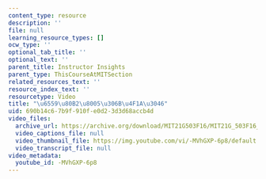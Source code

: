 ```yaml
---
content_type: resource
description: ''
file: null
learning_resource_types: []
ocw_type: ''
optional_tab_title: ''
optional_text: ''
parent_title: Instructor Insights
parent_type: ThisCourseAtMITSection
related_resources_text: ''
resource_index_text: ''
resourcetype: Video
title: "\u6559\u80B2\u8005\u306B\u4F1A\u3046"
uid: 690b14c6-7b9f-910f-e0d2-3d3d68accb4d
video_files:
  archive_url: https://archive.org/download/MIT21G503F16/MIT21G_503F16_track02_ja_300k.mp4
  video_captions_file: null
  video_thumbnail_file: https://img.youtube.com/vi/-MVhGXP-6p8/default.jpg
  video_transcript_file: null
video_metadata:
  youtube_id: -MVhGXP-6p8
---
```

